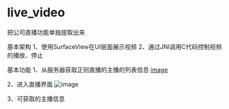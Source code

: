 # live_video
把公司直播功能单独提取出来

基本架构
1、使用SurfaceView在UI层面展示视频
2、通过JNI调用C代码控制视频的播放、停止


基本功能
1、从服务器获取正则直播的主播的列表信息
[image](https://github.com/baiqiantao/live_video/raw/master/1.png)

2、进入直播界面
![image](https://github.com/baiqiantao/live_video/raw/master/2.png)

3、可获取的主播信息
